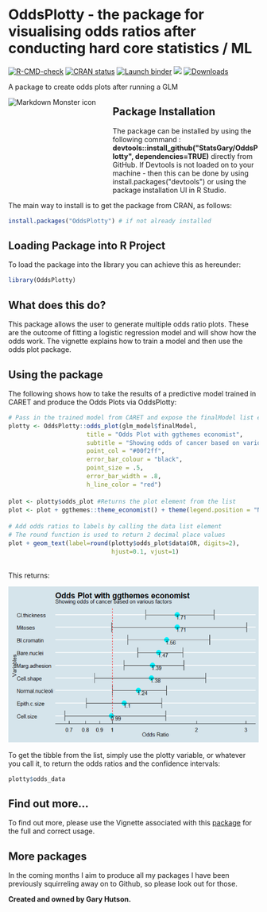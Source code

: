 # OddsPlotty - the package for visualising odds ratios after conducting hard core statistics / ML

 <!-- badges: start -->
  [![R-CMD-check](https://github.com/StatsGary/OddsPlotty/workflows/R-CMD-check/badge.svg)](https://github.com/StatsGary/OddsPlotty/actions)
  [![CRAN status](https://www.r-pkg.org/badges/version/OddsPlotty)](https://CRAN.R-project.org/package=OddsPlotty)
  [![Launch binder](https://mybinder.org/badge_logo.svg)](https://mybinder.org/v2/gh/StatsGary/OddsPlotty/master)
  [![](https://cranlogs.r-pkg.org/badges/OddsPlotty)](https://cran.r-project.org/package=OddsPlotty)
  [![Downloads](https://cranlogs.r-pkg.org/badges/grand-total/OddsPlotty)](https://cran.r-project.org/package=OddsPlotty)
  
  <!-- badges: end -->

A package to create odds plots after running a GLM

<img src="https://hutsons-hacks.info/wp-content/uploads/2021/06/OddsPlotty.png"
     alt="Markdown Monster icon"
     align="right"
     style="float: left; margin-right: 10px;" width = 200 height = 200 />
     
<h2>Package Installation </h2>
The package can be installed by using the following command : <strong>devtools::install_github("StatsGary/OddsPlotty", dependencies=TRUE)</strong> directly from GitHub. If Devtools is not loaded on to your machine - then this can be done by using install.packages("devtools") or using the package installation UI in R Studio. 

The main way to install is to get the package from CRAN, as follows:

``` r
install.packages("OddsPlotty") # if not already installed

```
## Loading Package into R Project

To load the package into the library you can achieve this as hereunder:

``` r
library(OddsPlotty)

```

<h2>What does this do?</h2>
<p>This package allows the user to generate multiple odds ratio plots. These are the outcome of fitting a logistic regression model and will show how the odds work. The vignette explains how to train a model and then use the odds plot package.</p>

## Using the package

The following shows how to take the results of a predictive model trained in CARET and produce the Odds Plots via OddsPlotty:

``` r
# Pass in the trained model from CARET and expose the finalModel list element from CARET
plotty <- OddsPlotty::odds_plot(glm_model$finalModel, 
                      title = "Odds Plot with ggthemes economist",
                      subtitle = "Showing odds of cancer based on various factors",
                      point_col = "#00f2ff",
                      error_bar_colour = "black",
                      point_size = .5,
                      error_bar_width = .8,
                      h_line_color = "red") 

plot <- plotty$odds_plot #Returns the plot element from the list
plot <- plot + ggthemes::theme_economist() + theme(legend.position = "NULL")

# Add odds ratios to labels by calling the data list element
# The round function is used to return 2 decimal place values
plot + geom_text(label=round(plotty$odds_plot$data$OR, digits=2), 
                             hjust=0.1, vjust=1)



```

This returns:

<img src="man/figures/OddsPlotGraph-01.PNG">

To get the tibble from the list, simply use the plotty variable, or whatever you call it, to return the odds ratios and the confidence intervals:

``` r
plotty$odds_data

```

## Find out more...

To find out more, please use the Vignette associated with this <a href="https://rpubs.com/StatsGary/783100">package</a> for the full and correct usage.


<h2>More packages</h2>
In the coming months I aim to produce all my packages I have been previously squirreling away on to Github, so please look out for those. 

<strong>Created and owned by Gary Hutson.</strong>
